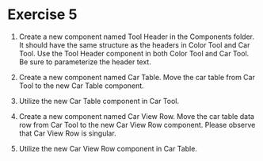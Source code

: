# Exercise 5

1. Create a new component named Tool Header in the Components folder. It should have the same structure as the headers in Color Tool and Car Tool. Use the Tool Header component in both Color Tool and Car Tool. Be sure to parameterize the header text.

2. Create a new component named Car Table. Move the car table from Car Tool to the new Car Table component.

3. Utilize the new Car Table component in Car Tool.

4. Create a new component named Car View Row. Move the car table data row from Car Tool to the new Car View Row component. Please observe that Car View Row is singular.

5. Utilize the new Car View Row component in Car Table.